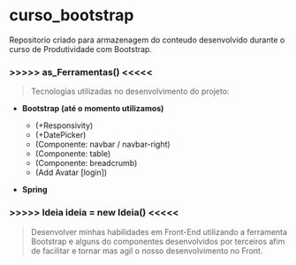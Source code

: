 # curso_bootstrap
Repositorio criado para armazenagem do conteudo desenvolvido durante o curso de Produtividade com Bootstrap.

###	>>>>> as_Ferramentas() <<<<<
>Tecnologias utilizadas no desenvolvimento do projeto:               
*  **Bootstrap (até o momento utilizamos)**
	*   (+Responsivity)
	*   (+DatePicker)  
    *   (Componente: navbar / navbar-right)
	*   (Componente: table)
	*   (Componente: breadcrumb)
    *   (Add Avatar [login])
                         
       

* **Spring**


### >>>>> Ideia ideia = new Ideia() <<<<<
>Desenvolver minhas habilidades em Front-End utilizando a ferramenta Bootstrap e alguns do componentes
desenvolvidos por terceiros afim de facilitar e tornar mas agil o nosso desenvolvimento no Front.
